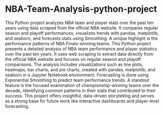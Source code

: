 # NBA-Team-Analysis-python-project
This Python project analyzes NBA team and player stats over the past ten years using data scraped from the official NBA website. It compares regular season and playoff performances, visualizes trends with pandas, matplotlib, and seaborn, and forecasts stats using Smoothing. A unique highlight is the performance patterns of NBA Finals-winning teams.
This Python project presents a detailed analysis of NBA team performance and player statistics over the past ten years. It uses web scraping to extract data directly from the official NBA website and focuses on regular season and playoff comparisons. The analysis includes visualizations such as line plots, heatmaps, bar charts, and pie charts, created with pandas, matplotlib, and seaborn in a Jupyter Notebook environment. Forecasting is done using Exponential Smoothing to predict team performance trends. A standout feature is the focused examination of championship-winning teams over the decade, identifying common patterns in their stats that contributed to their success. This project offers insightful, data-driven storytelling and serves as a strong base for future work like interactive dashboards and player-level forecasting.
